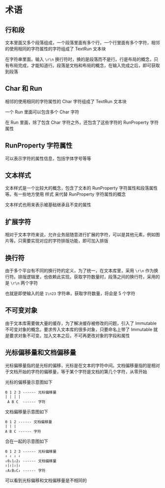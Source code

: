 ﻿# 术语

## 行和段

文本里面又多个段落组成，一个段落里面有多个行，一个行里面有多个字符，相邻的使用相同的字符属性的字符组成了 TextRun 文本块

在字符串里面，输入 `\r\n` 换行符时，换的是段落而不是行。行是布局的概念，只有布局完成，才能知道行。段落是文档和布局的概念，在输入完成之后，即可获取到段落

## Char 和 Run

相邻的使用相同的字符属性的 Char 字符组成了 TextRun 文本块

一个 Run 里面可以包含多个 Char 字符

在 Run 里面，除了包含 Char 字符之外，还包含了这些字符的 RunProperty 字符属性

## RunProperty 字符属性

可以表示字符的属性信息，包括字体字号等等

## 文本样式

文本样式是一个比较大的概念，包含了文本的 RunProperty 字符属性和段落属性等。有一些地方使用 样式 来代替 RunProperty 字符属性的概念

文本样式也用来表示被基础继承且不变的属性

## 扩展字符

相对于文本字符来说，允许业务层随意进行扩展的字符，可以是其他元素，例如图片等。只需要实现对应的字符排版功能，即可加入排版

## 换行符

由于多个平台有不同的换行符的定义，为了统一，在文本库里，采用 `\r\n` 作为换行符。排版逻辑里，也依赖此实现。获取字符数量时，段落之间的换行符，采用的是 `\r\n` 两个字符

也就是即使输入的是 `1\n23` 字符串，获取字符数量，将会是 5 个字符

## 不可变对象

由于文本库需要做大量的缓存，为了解决缓存被修改的问题，引入了 Immutable 不可变对象的概念。要求传入文本库的很多对象，只要命名上带了 Immutable 就是要求对象不可变。加入文本之后，不可再更改对象的字段和属性

## 光标偏移量和文档偏移量

光标偏移量指的是光标的偏移，光标是在文本的字符中间。文档偏移量指的是相对于文档开始的字符的偏移量，等于某个字符是文档的第几个字符，从零开始

光标的偏移量示意图如下

```
0 1 2 3 ------ 光标偏移量
| | | |
 A B C  ------ 字符 
```

文档偏移量示意图如下

```
0 1 2 ------ 文档偏移量
| | |              
A B C ------ 字符
```

合在一起的示意图如下

```
0 1 2 3 ------ 光标偏移量
⇃ ⇃ ⇃ ⇃              
⇃0⇃1⇃2⇃ ------ 文档偏移量
⇃|⇃|⇃|⇃              
⇃A⇃B⇃C⇃ ------ 字符
```

可以看到光标偏移和文档偏移量是不相同的